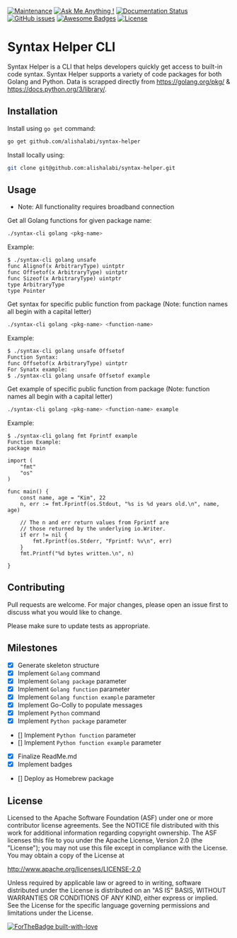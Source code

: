 [![Maintenance](https://img.shields.io/badge/Maintained%3F-yes-green.svg)](https://GitHub.com/Naereen/StrapDown.js/graphs/commit-activity) [![Ask Me Anything !](https://img.shields.io/badge/Ask%20me-anything-1abc9c.svg)](https://GitHub.com/Naereen/ama) [![Documentation Status](https://readthedocs.org/projects/ansicolortags/badge/?version=latest)](http://ansicolortags.readthedocs.io/?badge=latest) [![GitHub issues](https://img.shields.io/github/issues/Naereen/StrapDown.js.svg)](https://GitHub.com/Naereen/StrapDown.js/issues/) [![Awesome Badges](https://img.shields.io/badge/badges-awesome-green.svg)](https://github.com/Naereen/badges) [![License](https://img.shields.io/badge/License-Apache%202.0-blue.svg)](https://opensource.org/licenses/Apache-2.0)



# Syntax Helper CLI

Syntax Helper is a CLI that helps developers quickly get access to built-in code syntax. Syntax Helper supports a variety of code packages for both Golang and Python. Data is scrapped directly from https://golang.org/pkg/ & https://docs.python.org/3/library/.

## Installation

Install using `go get` command:
```bash
go get github.com/alishalabi/syntax-helper
```

Install locally using:
```bash
git clone git@github.com:alishalabi/syntax-helper.git
```

## Usage
- Note: All functionality requires broadband connection

Get all Golang functions for given package name:
```bash
./syntax-cli golang <pkg-name>
```
Example:
```
$ ./syntax-cli golang unsafe                
func Alignof(x ArbitraryType) uintptr
func Offsetof(x ArbitraryType) uintptr
func Sizeof(x ArbitraryType) uintptr
type ArbitraryType
type Pointer
```


Get syntax for specific public function from package (Note: function names all begin with a capital letter)
```bash
./syntax-cli golang <pkg-name> <function-name>
```
Example:
```
$ ./syntax-cli golang unsafe Offsetof
Function Syntax:
func Offsetof(x ArbitraryType) uintptr
For Synatx example:
$ ./syntax-cli golang unsafe Offsetof example
```


Get example of specific public function from package (Note: function names all begin with a capital letter)
```bash
./syntax-cli golang <pkg-name> <function-name> example
```
Example:
```
$ ./syntax-cli golang fmt Fprintf example    
Function Example:
package main

import (
	"fmt"
	"os"
)

func main() {
	const name, age = "Kim", 22
	n, err := fmt.Fprintf(os.Stdout, "%s is %d years old.\n", name, age)

	// The n and err return values from Fprintf are
	// those returned by the underlying io.Writer.
	if err != nil {
		fmt.Fprintf(os.Stderr, "Fprintf: %v\n", err)
	}
	fmt.Printf("%d bytes written.\n", n)

}
```

## Contributing
Pull requests are welcome. For major changes, please open an issue first to discuss what you would like to change.

Please make sure to update tests as appropriate.

## Milestones
- [x] Generate skeleton structure
- [x] Implement `Golang` command
- [x] Implement `Golang package` parameter
- [x] Implement `Golang function` parameter
- [x] Implement `Golang function example` parameter
- [x] Implement Go-Colly to populate messages
- [x] Implement `Python` command
- [x] Implement `Python package` parameter
- [] Implement `Python function` parameter
- [] Implement `Python function example` parameter
- [x] Finalize ReadMe.md
- [x] Implement badges
- [] Deploy as Homebrew package


## License
Licensed to the Apache Software Foundation (ASF) under one or more contributor license agreements. See the NOTICE file distributed with this work for additional information regarding copyright ownership. The ASF licenses this file to you under the Apache License, Version 2.0 (the "License"); you may not use this file except in compliance with the License. You may obtain a copy of the License at

http://www.apache.org/licenses/LICENSE-2.0

Unless required by applicable law or agreed to in writing, software distributed under the License is distributed on an "AS IS" BASIS, WITHOUT WARRANTIES OR CONDITIONS OF ANY KIND, either express or implied. See the License for the specific language governing permissions and limitations under the License.

[![ForTheBadge built-with-love](http://ForTheBadge.com/images/badges/built-with-love.svg)](https://GitHub.com/Naereen/)
